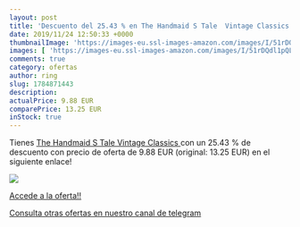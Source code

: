 ```yaml
---
layout: post
title: 'Descuento del 25.43 % en The Handmaid S Tale  Vintage Classics '
date: 2019/11/24 12:50:33 +0000
thumbnailImage: 'https://images-eu.ssl-images-amazon.com/images/I/51rDQdl1pQL._SL200_.jpg'
images: [ 'https://images-eu.ssl-images-amazon.com/images/I/51rDQdl1pQL._SL200_.jpg' ]
comments: true
category: ofertas
author: ring
slug: 1784871443
description:
actualPrice: 9.88 EUR
comparePrice: 13.25 EUR
inStock: true
---
```


Tienes [The Handmaid S Tale  Vintage Classics ](https://www.amazon.com/dp/1784871443/?tag=redken08-20) con un 25.43 % de descuento con precio de oferta de 9.88 EUR (original: 13.25 EUR) en el siguiente enlace!

[![](https://images-eu.ssl-images-amazon.com/images/I/51rDQdl1pQL._SL200_.jpg)](https://www.amazon.com/dp/1784871443/?tag=redken08-20)

[Accede a la oferta!!](https://www.amazon.com/dp/1784871443/?tag=redken08-20)

[Consulta otras ofertas en nuestro canal de telegram](https://t.me/s/ofertas25)
